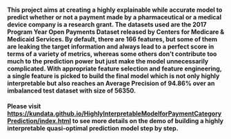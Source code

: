 
#### This project aims at creating a highly explainable while accurate model to predict whether or not a payment made by a pharmaceutical or a medical device company is a research grant. The datasets used are the 2017 Program Year Open Payments Dataset released by Centers for Medicare & Medicaid Services. By default, there are 166 features, but some of them are leaking the target information and always lead to a perfect score in terms of a variety of metrics, whereas some others don’t contribute too much to the prediction power but just make the model unnecessarily complicated. With appropriate feature selection and feature engineering, a single feature is picked to build the final model which is not only highly interpretable but also reaches an Average Precision of 94.86% over an imbalanced test dataset with size of 56350. ####

#### Please visit https://kundata.github.io/HighlyInterpretableModelforPaymentCategoryPrediction/index.html to see more details on the demo of building a highly interpretable quasi-optimal prediction model step by step. ###


